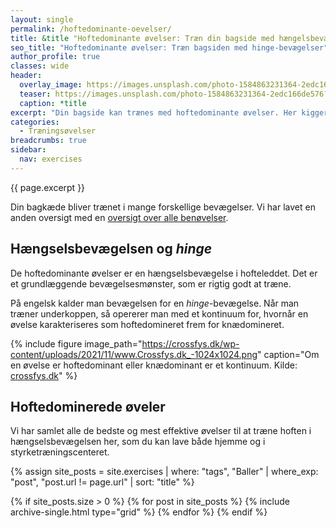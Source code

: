 ```yaml
---
layout: single
permalink: /hoftedominante-oevelser/
title: &title "Hoftedominante øvelser: Træn din bagside med hængelsbevægelser"
seo_title: "Hoftedominante øvelser: Træn bagsiden med hinge-bevægelser"
author_profile: true
classes: wide
header:
  overlay_image: https://images.unsplash.com/photo-1584863231364-2edc166de576?ixid=MnwxMjA3fDB8MHxwaG90by1wYWdlfHx8fGVufDB8fHx8&ixlib=rb-1.2.1&auto=format&fit=crop&h=630&w=1200&q=10
  teaser: https://images.unsplash.com/photo-1584863231364-2edc166de576?ixid=MnwxMjA3fDB8MHxwaG90by1wYWdlfHx8fGVufDB8fHx8&ixlib=rb-1.2.1&auto=format&fit=crop&h=300&w=400&q=10
  caption: *title
excerpt: "Din bagside kan trænes med hoftedominante øvelser. Her kigger vi på de bedste variationer af øvelser til bagkæden. Denne type kaldes også _hinge_ eller hængelsbevægelser."
categories:
  - Træningsøvelser
breadcrumbs: true
sidebar:
  nav: exercises
---
```


{{ page.excerpt }}

Din bagkæde bliver trænet i mange forskellige bevægelser. Vi har lavet en anden oversigt med en [oversigt over alle benøvelser](/benoevelser/).

## Hængselsbevægelsen og _hinge_

De hoftedominante øvelser er en hængselsbevægelse i hofteleddet. Det er et grundlæggende bevægelsesmønster, som er rigtig godt at træne.

På engelsk kalder man bevægelsen for en _hinge_-bevægelse. Når man træner underkoppen, så opererer man med et kontinuum for, hvornår en øvelse karakteriseres som hoftedomineret frem for knædomineret.

{% include figure image_path="https://crossfys.dk/wp-content/uploads/2021/11/www.Crossfys.dk_-1024x1024.png" caption="Om en øvelse er hoftedominant eller knædominant er et kontinuum. Kilde: [crossfys.dk](https://crossfys.dk/saadan-dyrker-du-crossfit-og-faar-staerkere-ben-trods-knae-smerter/)" %}

## Hoftedominerede øveler

Vi har samlet alle de bedste og mest effektive øvelser til at træne hoften i hængselsbevægelsen her, som du kan lave både hjemme og i styrketræningscenteret.

{% assign site_posts = site.exercises | where: "tags", "Baller" | where_exp: "post", "post.url != page.url" | sort: "title" %}

<div class="feature__wrapper">

{% if site_posts.size > 0 %}
  {% for post in site_posts %}
    {% include archive-single.html type="grid" %}
  {% endfor %}
{% endif %}

</div>
